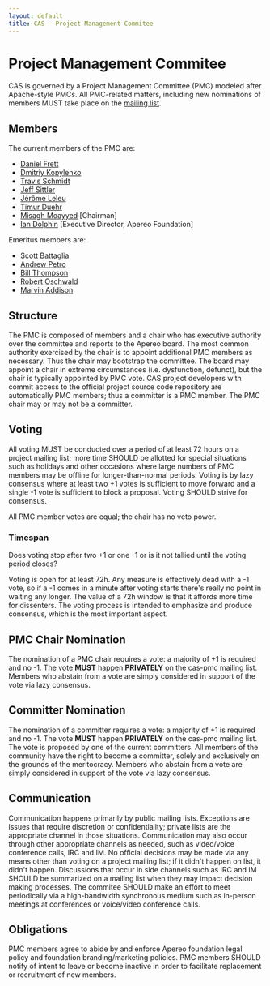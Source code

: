```yaml
---
layout: default
title: CAS - Project Management Commitee
---
```


# Project Management Commitee

CAS is governed by a Project Management Committee (PMC) modeled after Apache-style PMCs. All PMC-related matters, including new nominations of
members MUST take place on the [mailing list](/cas/Mailing-Lists.html).

## Members

The current members of the PMC are:

- [Daniel Frett](https://github.com/frett)
- [Dmitriy Kopylenko](https://github.com/dima767)
- [Travis Schmidt](https://github.com/tsschmidt)
- [Jeff Sittler](https://github.com/mindblender)
- [Jérôme Leleu](https://github.com/leleuj)
- [Timur Duehr](https://github.com/tduehr)
- [Misagh Moayyed](https://github.com/mmoayyed) [Chairman]
- [Ian Dolphin](https://www.apereo.org/content/leadership) [Executive Director, Apereo Foundation]

Emeritus members are:

- [Scott Battaglia](https://github.com/battags)
- [Andrew Petro](https://github.com/apetro)
- [Bill Thompson](https://github.com/wgthom)
- [Robert Oschwald](https://github.com/robertoschwald)
- [Marvin Addison](https://github.com/serac)


## Structure

The PMC is composed of members and a chair who has executive authority over the committee and reports to the Apereo board. 
The most common authority exercised by the chair is to appoint additional PMC members as necessary. Thus the chair 
may bootstrap the committee. The board may appoint a chair in extreme circumstances (i.e. dysfunction, defunct), 
but the chair is typically appointed by PMC vote. CAS project developers with commit access to the official project source code
repository are automatically PMC members; thus a committer is a PMC member. The PMC chair may or may not be a committer.

## Voting

All voting MUST be conducted over a period of at least 72 hours on a project mailing list; more time SHOULD be allotted for special 
situations such as holidays and other occasions where large numbers of PMC members may be offline for longer-than-normal periods. 
Voting is by lazy consensus where at least two +1 votes is sufficient to move forward and a single -1 vote is sufficient to block a 
proposal. Voting SHOULD strive for consensus.

All PMC member votes are equal; the chair has no veto power.

### Timespan

Does voting stop after two +1 or one -1 or is it not tallied until the voting period closes? 

Voting is open for at least 72h. Any measure is effectively dead with a -1 vote, so if a -1 comes in a minute after voting starts there's really no point 
in waiting any longer. The value of a 72h window is that it affords more time for dissenters. The voting process is intended to emphasize and produce consensus, 
which is the most important aspect.

## PMC Chair Nomination

The nomination of a PMC chair requires a vote: a majority of +1 is required and no -1. The vote **MUST** happen **PRIVATELY** on the cas-pmc mailing list.
Members who abstain from a vote are simply considered in support of the vote via lazy consensus.

## Committer Nomination

The nomination of a committer requires a vote: a majority of +1 is required and no -1. The vote **MUST** happen **PRIVATELY** on the cas-pmc mailing list.
The vote is proposed by one of the current committers. All members of the community have the right to become a committer, solely and exclusively
on the grounds of the meritocracy. Members who abstain from a vote are simply considered in support of the vote via lazy consensus.

## Communication

Communication happens primarily by public mailing lists. Exceptions are issues that require discretion or confidentiality; 
private lists are the appropriate channel in those situations. Communication may also occur through other appropriate channels as needed, 
such as video/voice conference calls, IRC and IM. No official decisions may be made via any means other than voting on a project mailing list; 
if it didn't happen on list, it didn't happen. Discussions that occur in side channels such as IRC and IM SHOULD be summarized on a mailing list 
when they may impact decision making processes. The commitee SHOULD make an effort to meet periodically via a high-bandwidth synchronous medium 
such as in-person meetings at conferences or voice/video conference calls.

## Obligations

PMC members agree to abide by and enforce Apereo foundation legal policy and foundation branding/marketing policies. 
PMC members SHOULD notify of intent to leave or become inactive in order to facilitate replacement or recruitment of new members.

